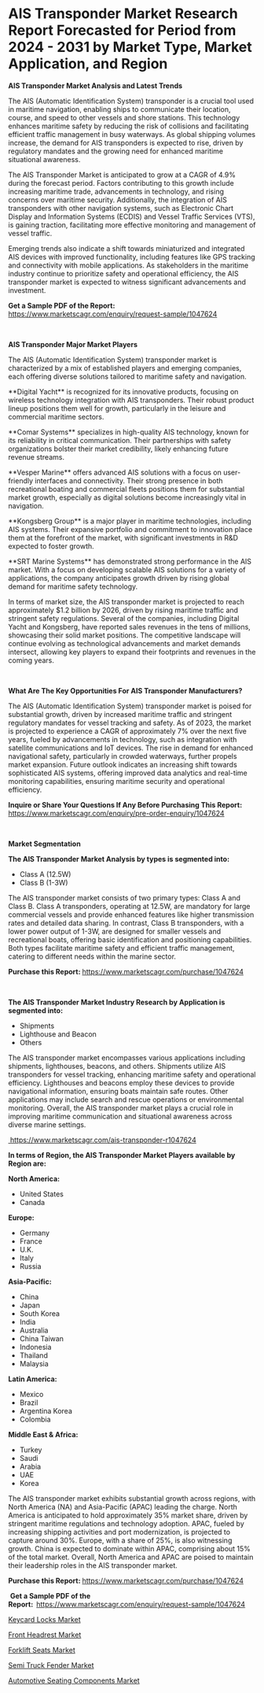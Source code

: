 <p><h1>AIS Transponder Market Research Report Forecasted for Period from 2024 -  2031 by Market Type, Market Application, and Region</h1></p><p><strong>AIS Transponder Market Analysis and Latest Trends</strong></p>
<p><p>The AIS (Automatic Identification System) transponder is a crucial tool used in maritime navigation, enabling ships to communicate their location, course, and speed to other vessels and shore stations. This technology enhances maritime safety by reducing the risk of collisions and facilitating efficient traffic management in busy waterways. As global shipping volumes increase, the demand for AIS transponders is expected to rise, driven by regulatory mandates and the growing need for enhanced maritime situational awareness.</p><p>The AIS Transponder Market is anticipated to grow at a CAGR of 4.9% during the forecast period. Factors contributing to this growth include increasing maritime trade, advancements in technology, and rising concerns over maritime security. Additionally, the integration of AIS transponders with other navigation systems, such as Electronic Chart Display and Information Systems (ECDIS) and Vessel Traffic Services (VTS), is gaining traction, facilitating more effective monitoring and management of vessel traffic.</p><p>Emerging trends also indicate a shift towards miniaturized and integrated AIS devices with improved functionality, including features like GPS tracking and connectivity with mobile applications. As stakeholders in the maritime industry continue to prioritize safety and operational efficiency, the AIS transponder market is expected to witness significant advancements and investment.</p></p>
<p><strong>Get a Sample PDF of the Report:&nbsp;</strong> <a href="https://www.marketscagr.com/enquiry/request-sample/1047624?utm_campaign=1576&utm_medium=2&utm_source=Github&utm_content=ia&utm_term=15102024&utm_id=ais-transponder">https://www.marketscagr.com/enquiry/request-sample/1047624</a></p>
<p>&nbsp;</p>
<p><strong>AIS Transponder Major Market Players</strong></p>
<p><p>The AIS (Automatic Identification System) transponder market is characterized by a mix of established players and emerging companies, each offering diverse solutions tailored to maritime safety and navigation.</p><p>**Digital Yacht** is recognized for its innovative products, focusing on wireless technology integration with AIS transponders. Their robust product lineup positions them well for growth, particularly in the leisure and commercial maritime sectors.</p><p>**Comar Systems** specializes in high-quality AIS technology, known for its reliability in critical communication. Their partnerships with safety organizations bolster their market credibility, likely enhancing future revenue streams.</p><p>**Vesper Marine** offers advanced AIS solutions with a focus on user-friendly interfaces and connectivity. Their strong presence in both recreational boating and commercial fleets positions them for substantial market growth, especially as digital solutions become increasingly vital in navigation.</p><p>**Kongsberg Group** is a major player in maritime technologies, including AIS systems. Their expansive portfolio and commitment to innovation place them at the forefront of the market, with significant investments in R&D expected to foster growth.</p><p>**SRT Marine Systems** has demonstrated strong performance in the AIS market. With a focus on developing scalable AIS solutions for a variety of applications, the company anticipates growth driven by rising global demand for maritime safety technology.</p><p>In terms of market size, the AIS transponder market is projected to reach approximately $1.2 billion by 2026, driven by rising maritime traffic and stringent safety regulations. Several of the companies, including Digital Yacht and Kongsberg, have reported sales revenues in the tens of millions, showcasing their solid market positions. The competitive landscape will continue evolving as technological advancements and market demands intersect, allowing key players to expand their footprints and revenues in the coming years.</p></p>
<p>&nbsp;</p>
<p><strong>What Are The Key Opportunities For AIS Transponder Manufacturers?</strong></p>
<p><p>The AIS (Automatic Identification System) transponder market is poised for substantial growth, driven by increased maritime traffic and stringent regulatory mandates for vessel tracking and safety. As of 2023, the market is projected to experience a CAGR of approximately 7% over the next five years, fueled by advancements in technology, such as integration with satellite communications and IoT devices. The rise in demand for enhanced navigational safety, particularly in crowded waterways, further propels market expansion. Future outlook indicates an increasing shift towards sophisticated AIS systems, offering improved data analytics and real-time monitoring capabilities, ensuring maritime security and operational efficiency.</p></p>
<p><strong>Inquire or Share Your Questions If Any Before Purchasing This Report:</strong> <a href="https://www.marketscagr.com/enquiry/pre-order-enquiry/1047624?utm_campaign=1576&utm_medium=2&utm_source=Github&utm_content=ia&utm_term=15102024&utm_id=ais-transponder">https://www.marketscagr.com/enquiry/pre-order-enquiry/1047624</a></p>
<p>&nbsp;</p>
<p><strong>Market Segmentation</strong></p>
<p><strong>The AIS Transponder Market Analysis by types is segmented into:</strong></p>
<p><ul><li>Class A (12.5W)</li><li>Class B (1-3W)</li></ul></p>
<p><p>The AIS transponder market consists of two primary types: Class A and Class B. Class A transponders, operating at 12.5W, are mandatory for large commercial vessels and provide enhanced features like higher transmission rates and detailed data sharing. In contrast, Class B transponders, with a lower power output of 1-3W, are designed for smaller vessels and recreational boats, offering basic identification and positioning capabilities. Both types facilitate maritime safety and efficient traffic management, catering to different needs within the marine sector.</p></p>
<p><strong>Purchase this Report:&nbsp;</strong><a href="https://www.marketscagr.com/purchase/1047624?utm_campaign=1576&utm_medium=2&utm_source=Github&utm_content=ia&utm_term=15102024&utm_id=ais-transponder">https://www.marketscagr.com/purchase/1047624</a></p>
<p>&nbsp;</p>
<p><strong>The AIS Transponder Market Industry Research by Application is segmented into:</strong></p>
<p><ul><li>Shipments</li><li>Lighthouse and Beacon</li><li>Others</li></ul></p>
<p><p>The AIS transponder market encompasses various applications including shipments, lighthouses, beacons, and others. Shipments utilize AIS transponders for vessel tracking, enhancing maritime safety and operational efficiency. Lighthouses and beacons employ these devices to provide navigational information, ensuring boats maintain safe routes. Other applications may include search and rescue operations or environmental monitoring. Overall, the AIS transponder market plays a crucial role in improving maritime communication and situational awareness across diverse marine settings.</p></p>
<p><a href="https://www.marketscagr.com/ais-transponder-r1047624?utm_campaign=1576&utm_medium=2&utm_source=Github&utm_content=ia&utm_term=15102024&utm_id=ais-transponder">&nbsp;https://www.marketscagr.com/ais-transponder-r1047624</a></p>
<p><strong>In terms of Region, the AIS Transponder Market Players available by Region are:</strong></p>
<p>
    <p> <strong> North America: </strong>
        <ul>
            <li>United States</li>
            <li>Canada</li>
        </ul>
        </p> 
    <p> <strong> Europe: </strong>
        <ul>
            <li>Germany</li>
            <li>France</li>
            <li>U.K.</li>
            <li>Italy</li>
            <li>Russia</li>
        </ul>
        </p> 
    <p> <strong> Asia-Pacific: </strong>
        <ul>
            <li>China</li>
            <li>Japan</li>
            <li>South Korea</li>
            <li>India</li>
            <li>Australia</li>
            <li>China Taiwan</li>
            <li>Indonesia</li>
            <li>Thailand</li>
            <li>Malaysia</li>
        </ul>
        </p> 
    <p> <strong> Latin America: </strong>
        <ul>
            <li>Mexico</li>
            <li>Brazil</li>
            <li>Argentina Korea</li>
            <li>Colombia</li>
        </ul>
        </p> 
    <p> <strong> Middle East & Africa: </strong>
        <ul>
            <li>Turkey</li>
            <li>Saudi</li>
            <li>Arabia</li>
            <li>UAE</li>
            <li>Korea</li>
        </ul>
    </p>
    </p>
<p><p>The AIS transponder market exhibits substantial growth across regions, with North America (NA) and Asia-Pacific (APAC) leading the charge. North America is anticipated to hold approximately 35% market share, driven by stringent maritime regulations and technology adoption. APAC, fueled by increasing shipping activities and port modernization, is projected to capture around 30%. Europe, with a share of 25%, is also witnessing growth. China is expected to dominate within APAC, comprising about 15% of the total market. Overall, North America and APAC are poised to maintain their leadership roles in the AIS transponder market.</p></p>
<p><strong>Purchase this Report: </strong><a href="https://www.marketscagr.com/purchase/1047624?utm_campaign=1576&utm_medium=2&utm_source=Github&utm_content=ia&utm_term=15102024&utm_id=ais-transponder">https://www.marketscagr.com/purchase/1047624</a></p>
<p>&nbsp;<strong>Get a Sample PDF of the Report:&nbsp;&nbsp;</strong><a href="https://www.marketscagr.com/enquiry/request-sample/1047624?utm_campaign=1576&utm_medium=2&utm_source=Github&utm_content=ia&utm_term=15102024&utm_id=ais-transponder">https://www.marketscagr.com/enquiry/request-sample/1047624</a></p>
<p><strong></strong></p>
<p><p><a href="https://github.com/YashRP12/Market-Research-Report-List-6/blob/main/keycard-locks-market.md?utm_campaign=1576&utm_medium=2&utm_source=Github&utm_content=ia&utm_term=15102024&utm_id=ais-transponder">Keycard Locks Market</a></p><p><a href="https://www.linkedin.com/pulse/global-front-headrest-128-cagr-forecast-2024-2031-my-mkt-intel-jgjuf?utm_campaign=1576&utm_medium=2&utm_source=Github&utm_content=ia&utm_term=15102024&utm_id=ais-transponder">Front Headrest Market</a></p><p><a href="https://www.linkedin.com/pulse/strategic-market-insights-navigating-global-forklift-seats-i07xf?utm_campaign=1576&utm_medium=2&utm_source=Github&utm_content=ia&utm_term=15102024&utm_id=ais-transponder">Forklift Seats Market</a></p><p><a href="https://www.linkedin.com/pulse/semi-truck-fender-market-navigating-challenges-unlocking-16apf?utm_campaign=1576&utm_medium=2&utm_source=Github&utm_content=ia&utm_term=15102024&utm_id=ais-transponder">Semi Truck Fender Market</a></p><p><a href="https://www.linkedin.com/pulse/automotive-seating-components-market-size-share-growth-analysis-moksf?utm_campaign=1576&utm_medium=2&utm_source=Github&utm_content=ia&utm_term=15102024&utm_id=ais-transponder">Automotive Seating Components Market</a></p></p>